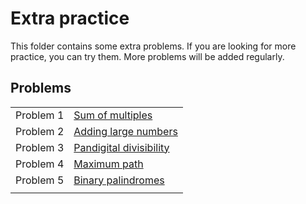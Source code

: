 # Extra practice

This folder contains some extra problems. If you are looking for more practice, you can try them. More problems will be added regularly.

## Problems

|||
|:---:|:---|
| Problem 1 | [Sum of multiples](prob1) |
| Problem 2 | [Adding large numbers](prob2) |
| Problem 3 | [Pandigital divisibility](prob3) |
| Problem 4 | [Maximum path](prob4) |
| Problem 5 | [Binary palindromes](prob5) |
|||
